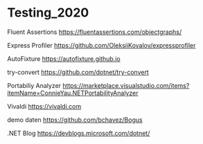 # Testing_2020



Fluent Assertions
https://fluentassertions.com/objectgraphs/

Express Profiler
https://github.com/OleksiiKovalov/expressprofiler

AutoFixture
https://autofixture.github.io

try-convert
https://github.com/dotnet/try-convert

Portabiliy Analyzer
https://marketplace.visualstudio.com/items?itemName=ConnieYau.NETPortabilityAnalyzer

Vivaldi
https://vivaldi.com

demo daten
https://github.com/bchavez/Bogus

.NET Blog
https://devblogs.microsoft.com/dotnet/
